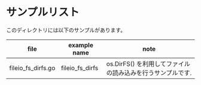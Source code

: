 # サンプルリスト

このディレクトリには以下のサンプルがあります。

|file|example name|note|
|----|------------|----|
|fileio\_fs\_dirfs.go|fileio\_fs\_dirfs|os.DirFS() を利用してファイルの読み込みを行うサンプルです.|
